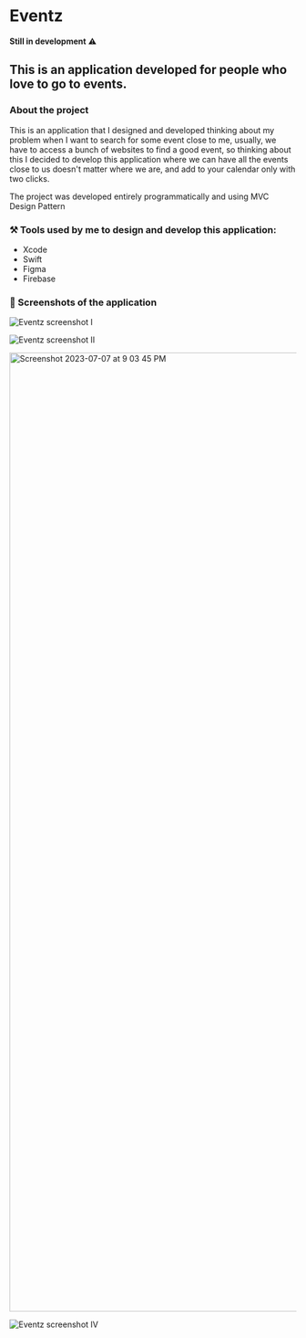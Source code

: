 # Eventz

**Still in development** ⚠️

## This is an application developed for people who love to go to events.

### About the project 

This is an application that I designed and developed thinking about my problem when I want to search for some event close to me, usually, we have to access a bunch of websites to find a good event, so thinking about this I decided to develop this application where we can have all the events close to us doesn't matter where we are, and add to your calendar only with two clicks.

The project was developed entirely programmatically and using MVC Design Pattern

### ⚒️ Tools used by me to design and develop this application:

- Xcode 
- Swift
- Figma
- Firebase

### 📸 Screenshots of the application 

![Eventz screenshot I](https://github.com/caiiocasttro/Eventz/assets/104564732/94a23e9d-36dd-4f71-bc04-15d2ceb27b13)

![Eventz screenshot II](https://github.com/caiiocasttro/Eventz/assets/104564732/7cebf659-abea-415e-b53f-22bd20799c5f)

<img width="1680" alt="Screenshot 2023-07-07 at 9 03 45 PM" src="https://github.com/caiiocasttro/Eventz/assets/104564732/fedfeb49-c2dc-4046-b3fb-c72c509b3b18">

![Eventz screenshot IV](https://github.com/caiiocasttro/Eventz/assets/104564732/0e6e55fd-f688-4b1a-a703-82f40a663817)

